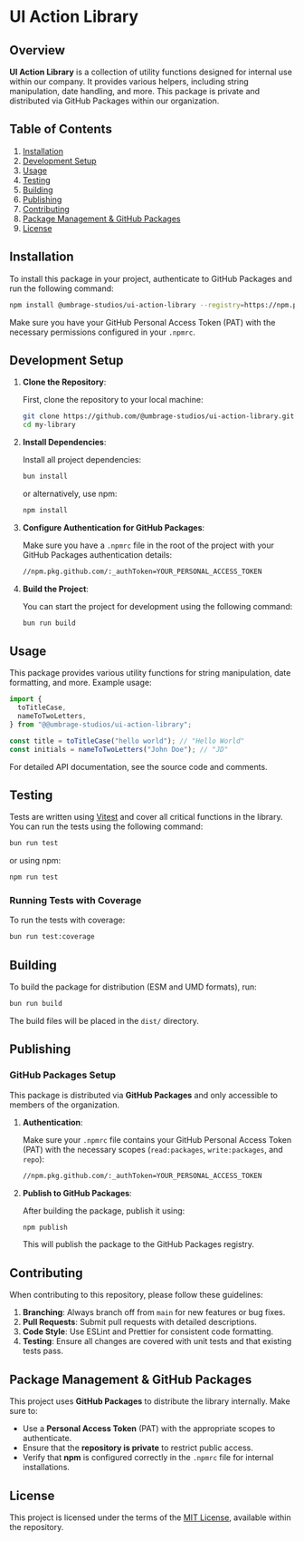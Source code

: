 # UI Action Library

## Overview

**UI Action Library** is a collection of utility functions designed for internal use within our company. It provides various helpers, including string manipulation, date handling, and more. This package is private and distributed via GitHub Packages within our organization.

## Table of Contents

1. [Installation](#installation)
2. [Development Setup](#development-setup)
3. [Usage](#usage)
4. [Testing](#testing)
5. [Building](#building)
6. [Publishing](#publishing)
7. [Contributing](#contributing)
8. [Package Management & GitHub Packages](#package-management--github-packages)
9. [License](#license)

## Installation

To install this package in your project, authenticate to GitHub Packages and run the following command:

```bash
npm install @umbrage-studios/ui-action-library --registry=https://npm.pkg.github.com/
```

Make sure you have your GitHub Personal Access Token (PAT) with the necessary permissions configured in your `.npmrc`.

## Development Setup

1. **Clone the Repository**:

   First, clone the repository to your local machine:

   ```bash
   git clone https://github.com/@umbrage-studios/ui-action-library.git
   cd my-library
   ```

2. **Install Dependencies**:

   Install all project dependencies:

   ```bash
   bun install
   ```

   or alternatively, use npm:

   ```bash
   npm install
   ```

3. **Configure Authentication for GitHub Packages**:

   Make sure you have a `.npmrc` file in the root of the project with your GitHub Packages authentication details:

   ```bash
   //npm.pkg.github.com/:_authToken=YOUR_PERSONAL_ACCESS_TOKEN
   ```

4. **Build the Project**:

   You can start the project for development using the following command:

   ```bash
   bun run build
   ```

## Usage

This package provides various utility functions for string manipulation, date formatting, and more. Example usage:

```typescript
import {
  toTitleCase,
  nameToTwoLetters,
} from "@@umbrage-studios/ui-action-library";

const title = toTitleCase("hello world"); // "Hello World"
const initials = nameToTwoLetters("John Doe"); // "JD"
```

For detailed API documentation, see the source code and comments.

## Testing

Tests are written using [Vitest](https://vitest.dev/) and cover all critical functions in the library. You can run the tests using the following command:

```bash
bun run test
```

or using npm:

```bash
npm run test
```

### Running Tests with Coverage

To run the tests with coverage:

```bash
bun run test:coverage
```

## Building

To build the package for distribution (ESM and UMD formats), run:

```bash
bun run build
```

The build files will be placed in the `dist/` directory.

## Publishing

### GitHub Packages Setup

This package is distributed via **GitHub Packages** and only accessible to members of the organization.

1. **Authentication**:

   Make sure your `.npmrc` file contains your GitHub Personal Access Token (PAT) with the necessary scopes (`read:packages`, `write:packages`, and `repo`):

   ```bash
   //npm.pkg.github.com/:_authToken=YOUR_PERSONAL_ACCESS_TOKEN
   ```

2. **Publish to GitHub Packages**:

   After building the package, publish it using:

   ```bash
   npm publish
   ```

   This will publish the package to the GitHub Packages registry.

## Contributing

When contributing to this repository, please follow these guidelines:

1. **Branching**: Always branch off from `main` for new features or bug fixes.
2. **Pull Requests**: Submit pull requests with detailed descriptions.
3. **Code Style**: Use ESLint and Prettier for consistent code formatting.
4. **Testing**: Ensure all changes are covered with unit tests and that existing tests pass.

## Package Management & GitHub Packages

This project uses **GitHub Packages** to distribute the library internally. Make sure to:

- Use a **Personal Access Token** (PAT) with the appropriate scopes to authenticate.
- Ensure that the **repository is private** to restrict public access.
- Verify that **npm** is configured correctly in the `.npmrc` file for internal installations.

## License

This project is licensed under the terms of the [MIT License](LICENSE), available within the repository.

